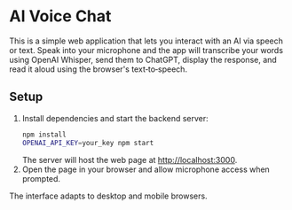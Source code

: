 # AI Voice Chat

This is a simple web application that lets you interact with an AI via speech or text. Speak into your microphone and the app will transcribe your words using OpenAI Whisper, send them to ChatGPT, display the response, and read it aloud using the browser's text‑to‑speech.

## Setup

1. Install dependencies and start the backend server:
   ```bash
   npm install
   OPENAI_API_KEY=your_key npm start
   ```
   The server will host the web page at [http://localhost:3000](http://localhost:3000).
2. Open the page in your browser and allow microphone access when prompted.

The interface adapts to desktop and mobile browsers.
